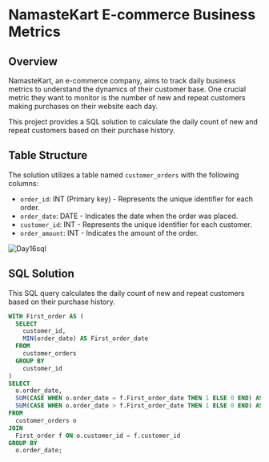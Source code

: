 
# NamasteKart E-commerce Business Metrics

## Overview

NamasteKart, an e-commerce company, aims to track daily business metrics to understand the dynamics of their customer base. One crucial metric they want to monitor is the number of new and repeat customers making purchases on their website each day.

This project provides a SQL solution to calculate the daily count of new and repeat customers based on their purchase history.

## Table Structure

The solution utilizes a table named `customer_orders` with the following columns:

- `order_id`: INT (Primary key) - Represents the unique identifier for each order.
- `order_date`: DATE - Indicates the date when the order was placed.
- `customer_id`: INT - Represents the unique identifier for each customer.
- `order_amount`: INT - Indicates the amount of the order.

![Day16sql](https://github.com/bhumikadata/New-Repeat-Customers/assets/131578649/23c1ca47-3094-4140-98af-f44e51efd6c4)


## SQL Solution

This SQL query calculates the daily count of new and repeat customers based on their purchase history.

```sql
WITH First_order AS (
  SELECT
    customer_id,
    MIN(order_date) AS First_order_date
  FROM 
    customer_orders
  GROUP BY 
    customer_id  
)
SELECT
  o.order_date,
  SUM(CASE WHEN o.order_date = f.First_order_date THEN 1 ELSE 0 END) AS new_customers, 
  SUM(CASE WHEN o.order_date > f.First_order_date THEN 1 ELSE 0 END) AS repeat_customers
FROM 
  customer_orders o
JOIN
  First_order f ON o.customer_id = f.customer_id   
GROUP BY 
  o.order_date;


